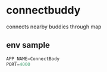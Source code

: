 # connectbuddy
connects nearby buddies through map


## env sample
```javascript
APP_NAME=ConnectBody
PORT=4000
```